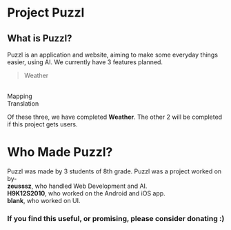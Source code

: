 # Project Puzzl
## What is Puzzl?
Puzzl is an application and website, aiming to make some everyday things easier, using AI. We currently have 3 features planned.
>Weather
<br>
Mapping
<br>
Translation

Of these three, we have completed **Weather**. 
The other 2 will be completed if this project gets users.

# Who Made Puzzl?
Puzzl was made by 3 students of 8th grade.
Puzzl was a project worked on by-
<br>
**zeusssz**, who handled Web Development and AI. 
<br>
**H9K12S2010**, who worked on the Android and iOS app. 
<br>
**blank**, who worked on UI.

### If you find this useful, or promising, please consider donating :)


